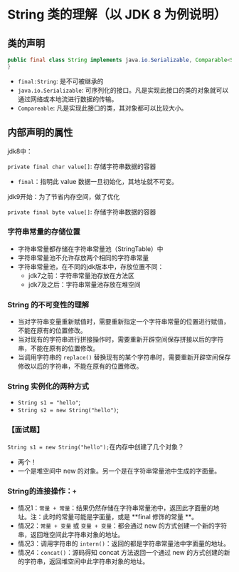 # String 类的理解（以 JDK 8 为例说明）

## 类的声明

```java
public final class String implements java.io.Serializable, Comparable<String>, CharSequence {
}
```

* `final:String`: 是不可被继承的
* `java.io.Serializable`: 可序列化的接口。凡是实现此接口的类的对象就可以通过网络或本地流进行数据的传输。
* `Compareable`: 凡是实现此接口的类，其对象都可以比较大小。

## 内部声明的属性

jdk8中：

`private final char value[]`: 存储字符串数据的容器

* `final`：指明此 value 数据一旦初始化，其地址就不可变。

jdk9开始：为了节省内存空间，做了优化

`private final byte value[]`: 存储字符串数据的容器

### 字符串常量的存储位置

* 字符串常量都存储在字符串常量池（StringTable）中
* 字符串常量池不允许存放两个相同的字符串常量
* 字符串常量池，在不同的jdk版本中，存放位置不同：
    * jdk7之前：字符串常量池存放在方法区
    * jdk7及之后：字符串常量池存放在堆空间

### String 的不可变性的理解

* 当对字符串变量重新赋值时，需要重新指定一个字符串常量的位置进行赋值，不能在原有的位置修改。
* 当对现有的字符串进行拼接操作时，需要重新开辟空间保存拼接以后的字符串，不能在原有的位置修改。
* 当调用字符串的 `replace()` 替换现有的某个字符串时，需要重新开辟空间保存修改以后的字符串，不能在原有的位置修改。

### String 实例化的两种方式

* `String s1 = "hello"`;
* `String s2 = new String("hello")`;

### 【面试题】

`String s1 = new String("hello");`在内存中创建了几个对象？

* 两个！
* 一个是堆空间中 new 的对象。另一个是在字符串常量池中生成的字面量。

### String的连接操作：`+`

* 情况1：`常量 + 常量`：结果仍然存储在字符串常量池中，返回此字面量的地址。注：此时的常量可能是字面量，或是 **final 修饰的常量
  **。
* 情况2：`常量 + 变量` 或 `变量 + 变量`：都会通过 new 的方式创建一个新的字符串，返回堆空间此字符串对象的地址。
* 情况3：调用字符串的 `intern()`：返回的都是字符串常量池中字面量的地址。
* 情况4：`concat()`：源码得知 concat 方法返回一个通过 new 的方式创建的新的字符串，返回堆空间中此字符串对象的地址。